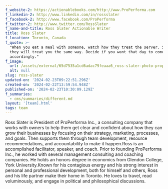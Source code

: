 ```yaml
---
f_website-2: https://actionablebooks.com/http://www.ProPerforma.com
f_linkedin-2: http://www.linkedin.com/in/rossslater
f_facebook-2: http://www.facebook.com/ProPerforma
f_twitter-2: http://www.twitter.com/RossSlater
f_name-and-title: Ross Slater Actionable Writer
title: Ross Slater
f_location: Toronto, Canada
f_quote: >-
  "When you eat a meal with someone, watch how they treat the server. Someday
  they will treat you the same way. Decide if you want that day to come and act
  accordingly."
f_image:
  url: /assets/external/65d7535a1cd6adac79feaaa6_ross-slater-photo-properforma.jpeg
  alt: null
slug: ross-slater
updated-on: '2024-02-23T09:22:51.296Z'
created-on: '2024-02-22T13:59:54.948Z'
published-on: '2024-02-23T10:30:09.129Z'
f_summaries:
  - cms/summaries/different.md
layout: '[team].html'
tags: team
---
```


Ross Slater is President of ProPerforma Inc., a consulting company that works with owners to help them get clear and confident about how they can grow their businesses by focusing on their strategy, marketing, processes, and goals. Then supports them through team development, resource recommendations, and accountability to make it happen.Ross is an accomplished facilitator, speaker, and coach. Prior to founding ProPerforma Inc., he worked with several management consulting and coaching companies. He holds an honors degree in economics from Glendon College, York University.Known for his contagious energy and his strong interest in personal and professional development, both for himself and others, Ross and his life partner make their home in Toronto. He loves to travel, read voluminously, and engage in political and philosophical discussions.
